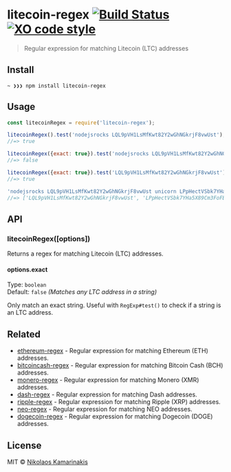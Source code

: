 # litecoin-regex [![Build Status](https://travis-ci.org/k4m4/litecoin-regex.svg?branch=master)](https://travis-ci.org/k4m4/litecoin-regex) [![XO code style](https://img.shields.io/badge/code_style-XO-5ed9c7.svg)](https://github.com/xojs/xo)

> Regular expression for matching Litecoin (LTC) addresses


## Install

```
~ ❯❯❯ npm install litecoin-regex
```


## Usage

```js
const litecoinRegex = require('litecoin-regex');

litecoinRegex().test('nodejsrocks LQL9pVH1LsMfKwt82Y2wGhNGkrjF8vwUst');
//=> true

litecoinRegex({exact: true}).test('nodejsrocks LQL9pVH1LsMfKwt82Y2wGhNGkrjF8vwUst foo');
//=> false

litecoinRegex({exact: true}).test('LQL9pVH1LsMfKwt82Y2wGhNGkrjF8vwUst');
//=> true

'nodejsrocks LQL9pVH1LsMfKwt82Y2wGhNGkrjF8vwUst unicorn LPpHectVSbk7YHa5X89Cm3FoFBfzkJBJc9 rainbow'.match(litecoinRegex());
//=> ['LQL9pVH1LsMfKwt82Y2wGhNGkrjF8vwUst', 'LPpHectVSbk7YHa5X89Cm3FoFBfzkJBJc9']
```


## API

### litecoinRegex([options])

Returns a regex for matching Litecoin (LTC) addresses.

#### options.exact

Type: `boolean`<br>
Default: `false` *(Matches any LTC address in a string)*

Only match an exact string. Useful with `RegExp#test()` to check if a string is an LTC address.


## Related

- [ethereum-regex](https://github.com/k4m4/ethereum-regex) - Regular expression for matching Ethereum (ETH) addresses.
- [bitcoincash-regex](https://github.com/k4m4/bitcoincash-regex) - Regular expression for matching Bitcoin Cash (BCH) addresses.
- [monero-regex](https://github.com/k4m4/monero-regex) - Regular expression for matching Monero (XMR) addresses.
- [dash-regex](https://github.com/k4m4/dash-regex) - Regular expression for matching Dash addresses.
- [ripple-regex](https://github.com/k4m4/ripple-regex) - Regular expression for matching Ripple (XRP) addresses.
- [neo-regex](https://github.com/k4m4/neo-regex) - Regular expression for matching NEO addresses.
- [dogecoin-regex](https://github.com/k4m4/dogecoin-regex) - Regular expression for matching Dogecoin (DOGE) addresses.


## License

MIT © [Nikolaos Kamarinakis](https://nikolaskama.me)